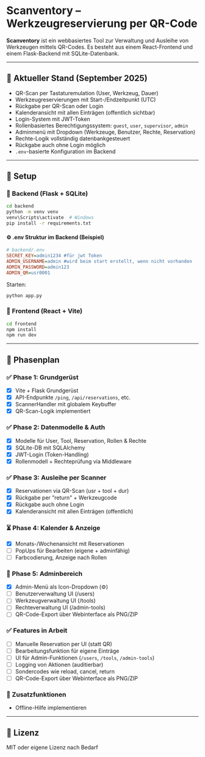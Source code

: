 # Scanventory – Werkzeugreservierung per QR-Code

**Scanventory** ist ein webbasiertes Tool zur Verwaltung und Ausleihe von Werkzeugen mittels QR-Codes. Es besteht aus einem React-Frontend und einem Flask-Backend mit SQLite-Datenbank.

---

## 📆 Aktueller Stand (September 2025)

* QR-Scan per Tastaturemulation (User, Werkzeug, Dauer)
* Werkzeugreservierungen mit Start-/Endzeitpunkt (UTC)
* Rückgabe per QR-Scan oder Login
* Kalenderansicht mit allen Einträgen (offentlich sichtbar)
* Login-System mit JWT-Token
* Rollenbasiertes Berechtigungssystem: `guest`, `user`, `supervisor`, `admin`
* Adminmenü mit Dropdown (Werkzeuge, Benutzer, Rechte, Reservation)
* Rechte-Logik vollständig datenbankgesteuert
* Rückgabe auch ohne Login möglich
* `.env`-basierte Konfiguration im Backend

---

## 🔧 Setup

### 🔹 Backend (Flask + SQLite)

```bash
cd backend
python -m venv venv
venv\Scripts\activate  # Windows
pip install -r requirements.txt
```

#### ⚙️ .env Struktur im Backend (Beispiel)

```ini
# backend/.env
SECRET_KEY=admin1234 #für jwt Token
ADMIN_USERNAME=admin #wird beim start erstellt, wenn nicht vorhanden
ADMIN_PASSWORD=admin123
ADMIN_QR=usr0001

```

Starten:

```bash
python app.py
```

### 🔹 Frontend (React + Vite)

```bash
cd frontend
npm install
npm run dev
```

---

## 🚧 Phasenplan

### ✅ Phase 1: Grundgerüst

* [x] Vite + Flask Grundgerüst
* [x] API-Endpunkte `/ping`, `/api/reservations`, etc.
* [x] ScannerHandler mit globalem Keybuffer
* [x] QR-Scan-Logik implementiert

### ✅ Phase 2: Datenmodelle & Auth

* [x] Modelle für User, Tool, Reservation, Rollen & Rechte
* [x] SQLite-DB mit SQLAlchemy
* [x] JWT-Login (Token-Handling)
* [x] Rollenmodell + Rechteprüfung via Middleware

### ✅ Phase 3: Ausleihe per Scanner

* [x] Reservationen via QR-Scan (usr + tool + dur)
* [x] Rückgabe per "return" + Werkzeugcode
* [x] Rückgabe auch ohne Login
* [x] Kalenderansicht mit allen Einträgen (offentlich)

### ⏳ Phase 4: Kalender & Anzeige

* [x] Monats-/Wochenansicht mit Reservationen
* [ ] PopUps für Bearbeiten (eigene + adminfähig)
* [ ] Farbcodierung, Anzeige nach Rollen

### 🔲 Phase 5: Adminbereich

* [x] Admin-Menü als Icon-Dropdown (⚙️)
* [ ] Benutzerverwaltung UI (/users)
* [ ] Werkzeugverwaltung UI (/tools)
* [ ] Rechteverwaltung UI (/admin-tools)
* [ ] QR-Code-Export über Webinterface als PNG/ZIP

### ✅ Features in Arbeit

* [ ] Manuelle Reservation per UI (statt QR)
* [ ] Bearbeitungsfunktion für eigene Einträge
* [ ] UI für Admin-Funktionen (`/users`, `/tools`, `/admin-tools`)
* [ ] Logging von Aktionen (auditierbar)
* [ ] Sondercodes wie reload, cancel, return
* [ ] QR-Code-Export über Webinterface als PNG/ZIP

### 🔲 Zusatzfunktionen

* Offline-Hilfe implementieren

---

## 📄 Lizenz

MIT oder eigene Lizenz nach Bedarf
